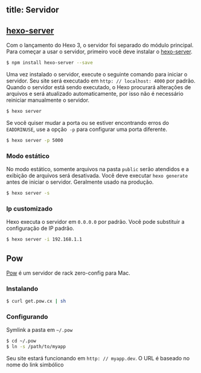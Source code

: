 title: Servidor
---
## [hexo-server]

Com o lançamento do Hexo 3, o servidor foi separado do módulo principal. Para começar a usar o servidor, primeiro você deve instalar o [hexo-server].

``` bash
$ npm install hexo-server --save
```
Uma vez instalado o servidor, execute o seguinte comando para iniciar o servidor. Seu site será executado em `http: // localhost: 4000` por padrão. Quando o servidor está sendo executado, o Hexo procurará alterações de arquivos e será atualizado automaticamente, por isso não é necessário reiniciar manualmente o servidor.

``` bash
$ hexo server
```

Se você quiser mudar a porta ou se estiver encontrando erros do `EADDRINUSE`, use a opção` -p` para configurar uma porta diferente.

``` bash
$ hexo server -p 5000
```

### Modo estático

No modo estático, somente arquivos na pasta `public` serão atendidos e a exibição de arquivos será desativada. Você deve executar `hexo generate` antes de iniciar o servidor. Geralmente usado na produção.

``` bash
$ hexo server -s
```

### Ip customizado

Hexo executa o servidor em `0.0.0.0` por padrão. Você pode substituir a configuração de IP padrão.

``` bash
$ hexo server -i 192.168.1.1
```

## Pow

[Pow] é um servidor de rack zero-config para Mac.

### Instalando

``` bash
$ curl get.pow.cx | sh
```

### Configurando

Symlink a pasta em `~/.pow`

``` bash
$ cd ~/.pow
$ ln -s /path/to/myapp
```

Seu site estará funcionando em `http: // myapp.dev`. O URL é baseado no nome do link simbólico

[hexo-server]: https://github.com/hexojs/hexo-server
[Pow]: http://pow.cx/
